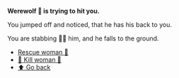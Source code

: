 **Werewolf 🐺 is trying to hit you.**

You jumped off and noticed, that he has his back to you. 

You are stabbing 🔪💢 him, and he falls to the ground.

- [Rescue woman 👩](../10/10-1.md)
- [🔪 Kill woman 👩](../10/10-2.md)
- [⬆️ Go back](../10/10-3.md)